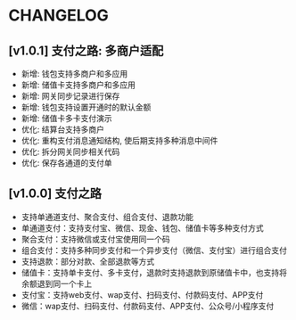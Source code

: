 # CHANGELOG
##  [v1.0.1] 支付之路: 多商户适配
- 新增: 钱包支持多商户和多应用
- 新增: 储值卡支持多商户和多应用
- 新增: 网关同步记录进行保存
- 新增: 钱包支持设置开通时的默认金额
- 新增: 储值卡多卡支付演示
- 优化: 结算台支持多商户
- 优化: 重构支付消息通知结构, 使后期支持多种消息中间件
- 优化: 拆分网关同步相关代码
- 优化: 保存各通道的支付单

##  [v1.0.0] 支付之路
- 支持单通道支付、聚合支付、组合支付、退款功能
- 单通道支付：支持支付宝、微信、现金、钱包、储值卡等多种支付方式
- 聚合支付：支持微信或支付宝使用同一个码
- 组合支付：支持多种同步支付和一个异步支付（微信、支付宝）进行组合支付
- 支持退款：部分对款、全部退款等方式
- 储值卡：支持单卡支付、多卡支付，退款时支持退款到原储值卡中，也支持将余额退到同一个卡上
- 支付宝：支持web支付、wap支付、扫码支付、付款码支付、APP支付
- 微信：wap支付、扫码支付、付款码支付、APP支付、公众号/小程序支付
